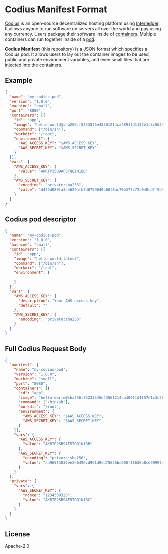# Codius Manifest Format

[Codius](https://codius.org) is an open-source decentralized hosting platform using [Interledger](https://interledger.org). It allows anyone to run software on servers all over the world and pay using any currency. Users package their software inside of [containers](https://www.docker.com/what-container). Multiple containers can run together inside of a [pod](https://kubernetes.io/docs/concepts/workloads/pods/pod/).

**Codius Manifest** (this repository) is a JSON format which specifies a Codius pod. It allows users to lay out the container images to be used, public and private environment variables, and even small files that are injected into the containers.

## Example

```json
{
  "name": "my-codius-pod",
  "version": "1.0.0",
  "machine": "small",
  "port": "8080",
  "containers": [{
    "id": "app",
    "image": "hello-world@sha256:f5233545e43561214ca4891fd1157e1c3c563316ed8e237750d59bde73361e77",
    "command": ["/bin/sh"],
    "workdir": "/root",
    "environment": {
      "AWS_ACCESS_KEY": "$AWS_ACCESS_KEY",
      "AWS_SECRET_KEY": "$AWS_SECRET_KEY"
    }
  }],
  "vars": {
    "AWS_ACCESS_KEY": {
      "value": "AKRTP2SB9AF5TQQ1N1BB"
    },
    "AWS_SECRET_KEY": {
      "encoding": "private:sha256",
      "value": "d429d080fa3a4629afb7d0759640b60f8ac70b377c72c048cdff9e5ef73dd6c2"
    }
  }
}
```

## Codius pod descriptor

```json
{
  "name": "my-codius-pod",
  "version": "1.0.0",
  "machine": "small",
  "containers": [{
    "id": "app",
    "image": "hello-world:latest",
    "command": ["/bin/sh"],
    "workdir": "/root",
    "environment": {

    }
  }],
  "vars": {
    "AWS_ACCESS_KEY": {
      "description": "Your AWS access key",
      "default": ""
    },
    "AWS_SECRET_KEY": {
      "encoding": "private:sha256"
    }
  }
}
```

## Full Codius Request Body

```json
{
  "manifest": {
    "name": "my-codius-pod",
    "version": "1.0.0",
    "machine": "small",
    "port": "8080",
    "containers": [{
      "id": "app",
      "image": "hello-world@sha256:f5233545e43561214ca4891fd1157e1c3c563316ed8e237750d59bde73361e77",
      "command": ["/bin/sh"],
      "workdir": "/root",
      "environment": {
        "AWS_ACCESS_KEY": "$AWS_ACCESS_KEY",
        "AWS_SECRET_KEY": "$AWS_SECRET_KEY"
      }
    }],
    "vars": {
      "AWS_ACCESS_KEY": {
        "value": "AKRTP2SB9AF5TQQ1N1BB"
      },
      "AWS_SECRET_KEY": {
        "encoding": "private:sha256",
        "value": "aa965f3036ee2e6496cd961d9ed75626bc600ff1636b8cd909974dae2eb19208"
      }
    }
  },
  "private": {
    "vars": {
      "AWS_SECRET_KEY": {
        "nonce": "1234530325",
        "value": "AKRTP2SB9AF5TQQ1N1BC"
      }
    }
  }
}
```

## License

Apache-2.0
